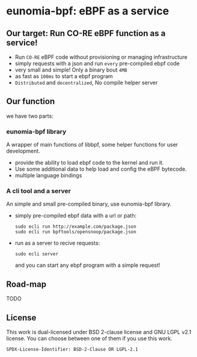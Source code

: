 # eunomia-bpf: eBPF as a service

## Our target: Run CO-RE eBPF function as a service!

- Run `CO-RE` eBPF code without provisioning or managing infrastructure
- simply requests with a json and run `every` pre-compiled ebpf code
- very small and simple! Only a binary bout `4MB`
- as fast as `100ms` to start a ebpf program
- `Distributed` and `decentralized`, No compile helper server

## Our function

we have two parts:

### eunomia-bpf library

A wrapper of main functions of libbpf, some helper functions for user development.

- provide the ability to load ebpf code to the kernel and run it.
- Use some additional data to help load and config the eBPF bytecode.
- multiple language bindings

### A cli tool and a server

An simple and small pre-compiled binary, use eunomia-bpf library.

- simply pre-compiled ebpf data with a url or path:

    ```console
    sudo ecli run http://example.com/package.json
    sudo ecli run bpftools/opensnoop/package.json
    ```

- run as a server to recive requests:

    ```console
    sudo ecli server
    ```

    and you can start any ebpf program with a simple request!

## Road-map

TODO

## License

This work is dual-licensed under BSD 2-clause license and GNU LGPL v2.1 license.
You can choose between one of them if you use this work.

`SPDX-License-Identifier: BSD-2-Clause OR LGPL-2.1`